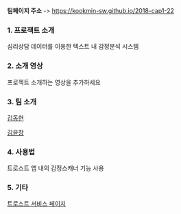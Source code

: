**팀페이지 주소** -> https://kookmin-sw.github.io/2018-cap1-22

### 1. 프로잭트 소개
심리상담 데이터를 이용한 텍스트 내 감정분석 시스템

### 2. 소개 영상

프로젝트 소개하는 영상을 추가하세요

### 3. 팀 소개

[김동현](https://facebook.com/appreciateit)

[김윤창](https://facebook.com/rladbsckd)

### 4. 사용법

트로스트 앱 내의 감정스캐너 기능 사용

### 5. 기타

[트로스트 서비스 페이지](https://trost.co.kr)
